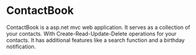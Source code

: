 # ContactBook
ContactBook is a asp.net mvc web application. It serves as a collection of your contacts. 
With Create-Read-Update-Delete operations for your contacts. It has additional features like a search function and a birthday notification.



